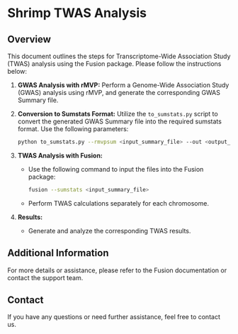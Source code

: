 

# Shrimp TWAS Analysis

## Overview

This document outlines the steps for Transcriptome-Wide Association Study (TWAS) analysis using the Fusion package. Please follow the instructions below:

1. **GWAS Analysis with rMVP:**
   Perform a Genome-Wide Association Study (GWAS) analysis using rMVP, and generate the corresponding GWAS Summary file.

2. **Conversion to Sumstats Format:**
   Utilize the `to_sumstats.py` script to convert the generated GWAS Summary file into the required sumstats format. Use the following parameters:
   ```bash
   python to_sumstats.py --rmvpsum <input_summary_file> --out <output_file_suffix> --N <sample_size>


3. **TWAS Analysis with Fusion:**
   - Use the following command to input the files into the Fusion package:
     ```bash
     fusion --sumstats <input_summary_file> 
     ```
   - Perform TWAS calculations separately for each chromosome.

4. **Results:**
   - Generate and analyze the corresponding TWAS results.

## Additional Information

For more details or assistance, please refer to the Fusion documentation or contact the support team.

## Contact

If you have any questions or need further assistance, feel free to contact us.

